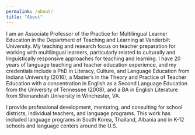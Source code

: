 ```yaml
---
permalink: /about/
title: "About"
---
```


I am an Associate Professor of the Practice for Multilingual Learner Education in the Department of Teaching and Learning at Vanderbilt University. My teaching and research focus on teacher preparation for working with multilingual learners, particularly related to culturally and linguistically responsive approaches for teaching and learning. I have 20 years of language teaching and teacher education experience, and my credentials include a PhD in Literacy, Culture, and Language Education from Indiana University (2016), a Master’s in the Theory and Practice of Teacher Education with a concentration in English as a Second Language Education from the University of Tennessee (2008), and a BA in English Literature from Shenandoah University in Winchester, VA.

I provide professional development, mentoring, and consulting for school districts, individual teachers, and language programs. This work has included language programs in South Korea, Thailand, Albania and in K-12 schools and language centers around the U.S. 
